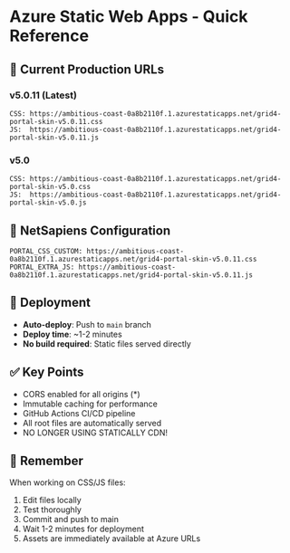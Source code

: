 # Azure Static Web Apps - Quick Reference

## 🚀 Current Production URLs

### v5.0.11 (Latest)
```
CSS: https://ambitious-coast-0a8b2110f.1.azurestaticapps.net/grid4-portal-skin-v5.0.11.css
JS:  https://ambitious-coast-0a8b2110f.1.azurestaticapps.net/grid4-portal-skin-v5.0.11.js
```

### v5.0
```
CSS: https://ambitious-coast-0a8b2110f.1.azurestaticapps.net/grid4-portal-skin-v5.0.css
JS:  https://ambitious-coast-0a8b2110f.1.azurestaticapps.net/grid4-portal-skin-v5.0.js
```

## 📝 NetSapiens Configuration
```
PORTAL_CSS_CUSTOM: https://ambitious-coast-0a8b2110f.1.azurestaticapps.net/grid4-portal-skin-v5.0.11.css
PORTAL_EXTRA_JS: https://ambitious-coast-0a8b2110f.1.azurestaticapps.net/grid4-portal-skin-v5.0.11.js
```

## 🔄 Deployment
- **Auto-deploy**: Push to `main` branch
- **Deploy time**: ~1-2 minutes
- **No build required**: Static files served directly

## ✅ Key Points
- CORS enabled for all origins (*)
- Immutable caching for performance
- GitHub Actions CI/CD pipeline
- All root files are automatically served
- NO LONGER USING STATICALLY CDN!

## 🎯 Remember
When working on CSS/JS files:
1. Edit files locally
2. Test thoroughly
3. Commit and push to main
4. Wait 1-2 minutes for deployment
5. Assets are immediately available at Azure URLs